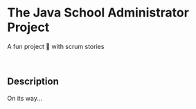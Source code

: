 # The Java School Administrator Project

A fun project 🦉 with scrum stories

<br>

## Description

On its way...

